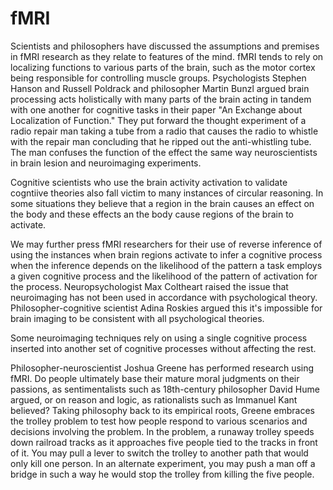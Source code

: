 # fMRI

Scientists and philosophers have discussed the assumptions and premises in fMRI research as they relate
to features of the mind. fMRI tends to rely on localizing functions to various parts of the brain, such
as the motor cortex being responsible for controlling muscle groups. Psychologists Stephen Hanson and 
Russell Poldrack and philosopher Martin Bunzl argued brain processing acts holistically with many
parts of the brain acting in tandem with one another for cognitive tasks in their paper "An Exchange 
about Localization of Function." They put forward the thought experiment of a radio repair man
taking a tube from a radio that causes the radio to whistle with the repair man concluding that
he ripped out the anti-whistling tube. The man confuses the function of the effect the same way neuroscientists
in brain lesion and neuroimaging experiments. 

Cognitive scientists who use the brain activity activation to validate cogntiive theories also fall victim to many 
instances of circular reasoning. In some situations they believe that a region in the brain causes an effect on the 
body and these effects an the body cause regions of the brain to activate.

We may further press fMRI researchers for their use of reverse inference of using the instances when brain 
regions activate to infer a cognitive process when the inference depends on the likelihood of the pattern a task
employs a given cognitive process and the likelihood of the pattern of activation for the process. Neuropsychologist
Max Coltheart raised the issue that neuroimaging has not been used in accordance with psychological theory. Philosopher-cognitive
scientist Adina Roskies argued this it's impossible for brain imaging to be consistent with all psychological theories.

Some neuroimaging techniques rely on using a single cognitive process inserted into another set of cognitive processes
without affecting the rest.  

Philosopher-neuroscientist Joshua Greene has performed research using fMRI. Do people ultimately base their mature moral 
judgments on their passions, as sentimentalists such as 18th-century philosopher David Hume argued, or on reason and logic, 
as rationalists such as Immanuel Kant believed? Taking philosophy back to its empirical roots, Greene embraces the 
trolley problem to test how people respond to various scenarios and decisions involving the problem. In the problem, a runaway trolley 
speeds down railroad tracks as it approaches five people tied to the tracks in front of it. You may pull a lever to switch the trolley
to another path that would only kill one person. In an alternate experiment, you may push a man off a bridge in such a way he would
stop the trolley from killing the five people.

